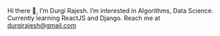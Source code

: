 Hi there 👋, I’m Durgi Rajesh. I’m interested in Algorithms, Data Science. Currently learning ReactJS and Django. Reach me at durgirajesh@gmail.com

<!---
durgirajesh/durgirajesh is a ✨ special ✨ repository because its `README.md` (this file) appears on your GitHub profile.
You can click the Preview link to take a look at your changes.
--->
